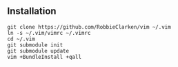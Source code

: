 Installation
------------

    git clone https://github.com/RobbieClarken/vim ~/.vim
    ln -s ~/.vim/vimrc ~/.vimrc
    cd ~/.vim
    git submodule init
    git submodule update
    vim +BundleInstall +qall
